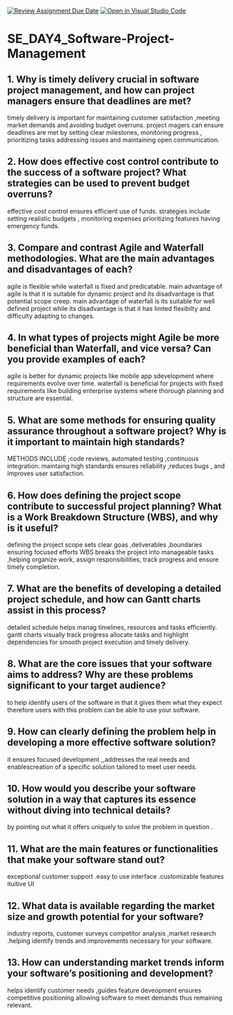 [![Review Assignment Due Date](https://classroom.github.com/assets/deadline-readme-button-22041afd0340ce965d47ae6ef1cefeee28c7c493a6346c4f15d667ab976d596c.svg)](https://classroom.github.com/a/9pw6JKcu)
[![Open in Visual Studio Code](https://classroom.github.com/assets/open-in-vscode-2e0aaae1b6195c2367325f4f02e2d04e9abb55f0b24a779b69b11b9e10269abc.svg)](https://classroom.github.com/online_ide?assignment_repo_id=18409225&assignment_repo_type=AssignmentRepo)
# SE_DAY4_Software-Project-Management
## 1. Why is timely delivery crucial in software project management, and how can project managers ensure that deadlines are met?
timely delivery is important for maintaining customer satisfaction ,meeting market demands and avoiding budget overruns. 
project magers can ensure deadlines are met by setting clear milestones, monitoring progress , prioritizing tasks addressing issues and maintaining open communication.

## 2. How does effective cost control contribute to the success of a software project? What strategies can be used to prevent budget overruns?
effective cost control ensures efficient use of funds.
strategies include setting realistic budgets , monitoring expenses prioritizing features having emergency funds.

## 3. Compare and contrast Agile and Waterfall methodologies. What are the main advantages and disadvantages of each?
agile is flexible  while waterfall is fixed and predicatable.
main advantage of agile is that it is suitable for dynamic project and its disadvantage is that potential scope creep.
main advantage of waterfall is its suitable for well defined project while its disadvantage is that it has limted flexibilty and difficulty adapting to changes.

## 4. In what types of projects might Agile be more beneficial than Waterfall, and vice versa? Can you provide examples of each?
agile is better for dynamic projects like mobile app sdevelopment where requirements evolve over time. 
waterfall is beneficial for projects with fixed requirements like building enterprise systems where thorough planning and structure are essential.

## 5. What are some methods for ensuring quality assurance throughout a software project? Why is it important to maintain high standards?
METHODS INCLUDE ;code reviews, automated testing ,continuous integration. 
maintaing high standards ensures reliability ,reduces bugs , and improves user satisfaction.

## 6. How does defining the project scope contribute to successful project planning? What is a Work Breakdown Structure (WBS), and why is it useful?
defining the project scope sets clear goas ,deliverables ,boundaries ensuring focused efforts
WBS breaks the project into manageable tasks ,helping organize work, assign responsibilities, track progress and ensure timely completion.

## 7. What are the benefits of developing a detailed project schedule, and how can Gantt charts assist in this process?
detailed schedule helps manag timelines, resources and tasks efficiently.
gantt charts visually track progress allocate tasks and highlight dependencies for smooth project execution and timely delivery.

## 8. What are the core issues that your software aims to address? Why are these problems significant to your target audience?
to help identify users of the software in that it gives them what they expect therefore users with this problem can be able to use your software.

## 9. How can clearly defining the problem help in developing a more effective software solution?
it ensures focused development ,,addresses the real needs and enablescreation of a specific solution tailored to meet user needs.
## 10. How would you describe your software solution in a way that captures its essence without diving into technical details?
by pointing out what it offers uniquely to solve the problem in question .
## 11. What are the main features or functionalities that make your software stand out?
exceptional customer support .easy to use interface .customizable features ituitive UI
## 12. What data is available regarding the market size and growth potential for your software?
industry reports, customer surveys competitor analysis ,market research .helping identify trends and improvements necessary for your software.
## 13. How can understanding market trends inform your software’s positioning and development?
helps identify customer needs ,guides feature deveopment ensures competitive positioning allowing software to meet demands thus remaining relevant.

